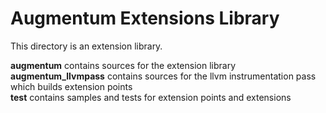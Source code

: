 # Augmentum Extensions Library
This directory is an extension library.

**augmentum** contains sources for the extension library  
**augmentum_llvmpass** contains sources for the llvm instrumentation pass which builds extension points  
**test** contains samples and tests for extension points and extensions

